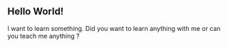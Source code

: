 <h2>Hello World!</h2>
I want to learn something. Did you want to learn anything with me or can you teach me anything ?
